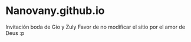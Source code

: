 # Nanovany.github.io
Invitación boda de Gio y Zuly
Favor de no modificar el sitio por el amor de Deus :p 
